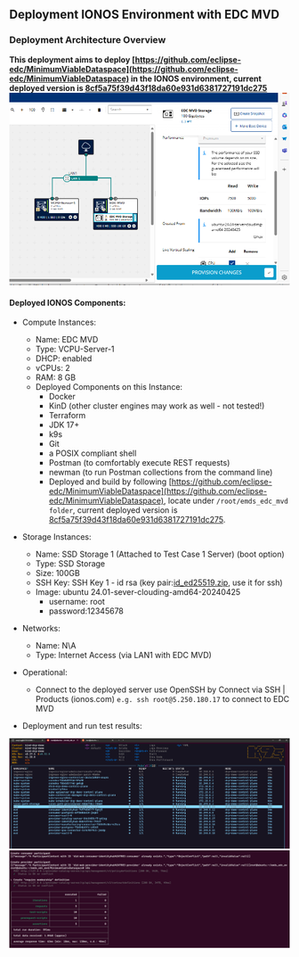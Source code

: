 ## Deployment IONOS Environment with EDC MVD
### Deployment Architecture Overview
**This deployment aims to deploy [https://github.com/eclipse-edc/MinimumViableDataspace](https://github.com/eclipse-edc/MinimumViableDataspace) in the IONOS environment, current deployed version is [8cf5a75f39d43f18da60e931d6381727191dc275](https://github.com/eclipse-edc/MinimumViableDataspace/commit/8cf5a75f39d43f18da60e931d6381727191dc275)**
![441dd775-a988-4b2c-844b-f230a1eb96c3.png](images%2F441dd775-a988-4b2c-844b-f230a1eb96c3.png)
#### Deployed IONOS Components:
- Compute Instances:
  - Name:  EDC MVD
  - Type: VCPU-Server-1
  - DHCP: enabled
  - vCPUs: 2
  - RAM: 8 GB 
  - Deployed Components on this Instance:
    - Docker
    - KinD (other cluster engines may work as well - not tested!)
    - Terraform
    - JDK 17+ 
    - k9s 
    - Git
    - a POSIX compliant shell
    - Postman (to comfortably execute REST requests)
    - newman (to run Postman collections from the command line)
    - Deployed and build by following [https://github.com/eclipse-edc/MinimumViableDataspace](https://github.com/eclipse-edc/MinimumViableDataspace), locate under `/root/emds_edc_mvd folder`, current deployed version is [8cf5a75f39d43f18da60e931d6381727191dc275](https://github.com/eclipse-edc/MinimumViableDataspace/commit/8cf5a75f39d43f18da60e931d6381727191dc275).
- Storage Instances:
  - Name: SSD Storage 1 (Attached to Test Case 1 Server) (boot option)
  - Type: SSD Storage
  - Size:   100GB
  - SSH Key: SSH Key 1 - id rsa (key pair:[id_ed25519.zip](ssh-keys%2Fid_ed25519.zip), use it for ssh)
  - Image: ubuntu 24.01-sever-clouding-amd64-20240425
    - username: root
    - password:12345678
- Networks:
  - Name: N\A
  - Type:  Internet Access (via LAN1 with EDC MVD)
  
- Operational:
  - Connect to the deployed server use OpenSSH by Connect via SSH | Products (ionos.com) `e.g. ssh root@5.250.180.17` to connect to EDC MVD
- Deployment and run test results:

![4ce97165-9e66-4aa5-8689-a465039e4264.png](images%2F4ce97165-9e66-4aa5-8689-a465039e4264.png)
![c1e8b48e-836b-478c-94ec-dcf3a921b175.png](images%2Fc1e8b48e-836b-478c-94ec-dcf3a921b175.png)
